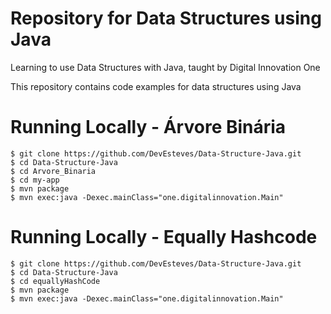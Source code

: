 # Repository for Data Structures using Java 

Learning to use Data Structures with Java, taught by Digital Innovation One

This repository contains code examples for data structures using Java

# Running Locally - Árvore Binária

```
$ git clone https://github.com/DevEsteves/Data-Structure-Java.git
$ cd Data-Structure-Java
$ cd Arvore_Binaria
$ cd my-app
$ mvn package
$ mvn exec:java -Dexec.mainClass="one.digitalinnovation.Main"
```

# Running Locally - Equally Hashcode

```
$ git clone https://github.com/DevEsteves/Data-Structure-Java.git
$ cd Data-Structure-Java
$ cd equallyHashCode
$ mvn package
$ mvn exec:java -Dexec.mainClass="one.digitalinnovation.Main"
```